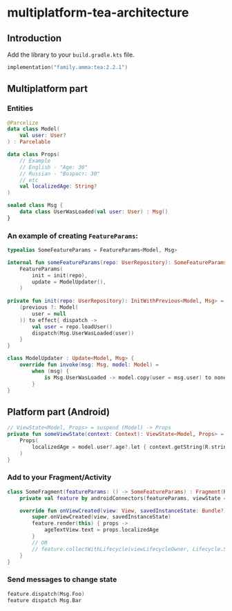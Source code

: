 # multiplatform-tea-architecture
## Introduction
Add the library to your `build.gradle.kts` file.
```kotlin
implementation("family.amma:tea:2.2.1")
```

## Multiplatform part

### Entities
```kotlin
@Parcelize
data class Model(
    val user: User?
) : Parcelable

data class Props(
    // Example
    // English - "Age: 30"
    // Russian - "Возраст: 30"
    // etc
    val localizedAge: String?
)

sealed class Msg {
    data class UserWasLoaded(val user: User) : Msg()
}
```

### An example of creating `FeatureParams`:

```kotlin
typealias SomeFeatureParams = FeatureParams<Model, Msg>

internal fun someFeatureParams(repo: UserRepository): SomeFeatureParams =
    FeatureParams(
        init = init(repo),
        update = ModelUpdater(),
    )
    
private fun init(repo: UserRepository): InitWithPrevious<Model, Msg> = { previous: Model? ->
    (previous ?: Model(
        user = null
    )) to effect{ dispatch ->
        val user = repo.loadUser()
        dispatch(Msg.UserWasLoaded(user))
    }   
}

class ModelUpdater : Update<Model, Msg> {
    override fun invoke(msg: Msg, model: Model) =
        when (msg) {
            is Msg.UserWasLoaded -> model.copy(user = msg.user) to none()
        }
}
```

## Platform part (Android)

```kotlin
// ViewState<Model, Props> = suspend (Model) -> Props 
private fun someViewState(context: Context): ViewState<Model, Props> = { model ->
    Props(
        localizedAge = model.user?.age?.let { context.getString(R.string.age, it) }
    )
}
```

### Add to your Fragment/Activity

```kotlin
class SomeFragment(featureParams: () -> SomeFeatureParams) : Fragment(R.layout.fragment_some) {
    private val feature by androidConnectors(featureParams, viewState = { someViewState(context) })

    override fun onViewCreated(view: View, savedInstanceState: Bundle?) {
        super.onViewCreated(view, savedInstanceState)
        feature.render(this) { props ->
            ageTextView.text = props.localizedAge
        }
        // OR 
        // feature.collectWithLifecycle(viewLifecycleOwner, Lifecycle.State.STARTED) { props -> }
    }
}
```

### Send messages to change state

```kotlin
feature.dispatch(Msg.Foo)
feature dispatch Msg.Bar
```
